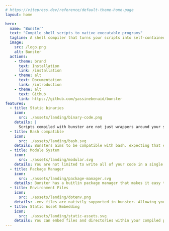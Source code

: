 ```yaml
---
# https://vitepress.dev/reference/default-theme-home-page
layout: home

hero:
  name: "Bunster"
  text: "Compile shell scripts to native executable programs"
  tagline: A shell compiler that turns your scripts into self-contained executable programs
  image:
    src: /logo.png
    alt: Bunster
  actions:
    - theme: brand
      text: Installation
      link: /installation
    - theme: alt
      text: Documentation
      link: /introduction
    - theme: alt
      text: Github
      link: https://github.com/yassinebenaid/bunster
features:
  - title: Static binaries
    icon:
      src: ./assets/landing/binary-code.png
    details: |
      Scripts compiled with bunster are not just wrappers around your script, nor do they rely on any external shells on your system.
  - title: Bash compatible
    icon:
      src: ./assets/landing/bash.svg
    details: Bunsters aims to be compatible with bash. expecting that exising bash scripts do not have to be edited to work with bunster.
  - title: Module System
    icon:
      src: ./assets/landing/modular.svg
    details: You are not limited to write all of your code in a single file. Your code can be distributed across as many files as needed.
  - title: Package Manager
    icon:
      src: ./assets/landing/package-manager.svg
    details: Bunster has a buitlin package manager that makes it easy to publish and consume modules as libraries.
  - title: Environment Files
    icon:
      src: ./assets/landing/dotenv.png
    details: .env files are nativily supported in bunster. Allowing you to load variables from .env files at runtime.
  - title: Static Asset Embedding
    icon:
      src: ./assets/landing/static-assets.svg
    details: You can embed files and directories within your compiled program. And use them as if they were normal files in the system at runtime.
---
```

